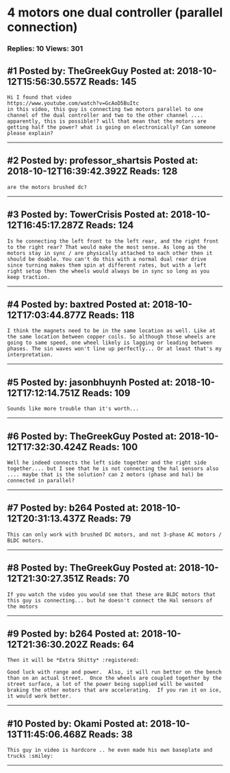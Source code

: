 # 4 motors one dual controller (parallel connection)

### Replies: 10 Views: 301

## \#1 Posted by: TheGreekGuy Posted at: 2018-10-12T15:56:30.557Z Reads: 145

```
Hi I found that video 
https://www.youtube.com/watch?v=GcAoD5BuItc
in this video, this guy is connecting two motors parallel to one channel of the dual controller and two to the other channel .... apparently, this is possible!? will that mean that the motors are getting half the power? what is going on electronically? Can someone please explain?
```

---
## \#2 Posted by: professor_shartsis Posted at: 2018-10-12T16:39:42.392Z Reads: 128

```
are the motors brushed dc?
```

---
## \#3 Posted by: TowerCrisis Posted at: 2018-10-12T16:45:17.287Z Reads: 124

```
Is he connecting the left front to the left rear, and the right front to the right rear? That would make the most sense. As long as the motors stay in sync / are physically attached to each other then it should be doable. You can't do this with a normal dual rear drive since turning makes them spin at different rates, but with a left right setup then the wheels would always be in sync so long as you keep traction.
```

---
## \#4 Posted by: baxtred Posted at: 2018-10-12T17:03:44.877Z Reads: 118

```
I think the magnets need to be in the same location as well. Like at the same location between copper coils. So although those wheels are going to same speed, one wheel likely is lagging or leading between phases. The sin waves won't line up perfectly... Or at least that's my interpretation.
```

---
## \#5 Posted by: jasonbhuynh Posted at: 2018-10-12T17:12:14.751Z Reads: 109

```
Sounds like more trouble than it's worth...
```

---
## \#6 Posted by: TheGreekGuy Posted at: 2018-10-12T17:32:30.424Z Reads: 100

```
Well he indeed connects the left side together and the right side together.... but I see that he is not connecting the hal sensors also .... maybe that is the solution? can 2 motors (phase and hal) be connected in parallel?
```

---
## \#7 Posted by: b264 Posted at: 2018-10-12T20:31:13.437Z Reads: 79

```
This can only work with brushed DC motors, and not 3-phase AC motors / BLDC motors.
```

---
## \#8 Posted by: TheGreekGuy Posted at: 2018-10-12T21:30:27.351Z Reads: 70

```
If you watch the video you would see that these are BLDC motors that this guy is connecting... but he doesn't connect the Hal sensors of the motors
```

---
## \#9 Posted by: b264 Posted at: 2018-10-12T21:36:30.202Z Reads: 64

```
Then it will be *Extra Shitty* :registered: 

Good luck with range and power.  Also, it will run better on the bench than on an actual street.  Once the wheels are coupled together by the street surface, a lot of the power being supplied will be wasted braking the other motors that are accelerating.  If you ran it on ice, it would work better.
```

---
## \#10 Posted by: Okami Posted at: 2018-10-13T11:45:06.468Z Reads: 38

```
This guy in video is hardcore .. he even made his own baseplate and trucks :smiley:
```

---
